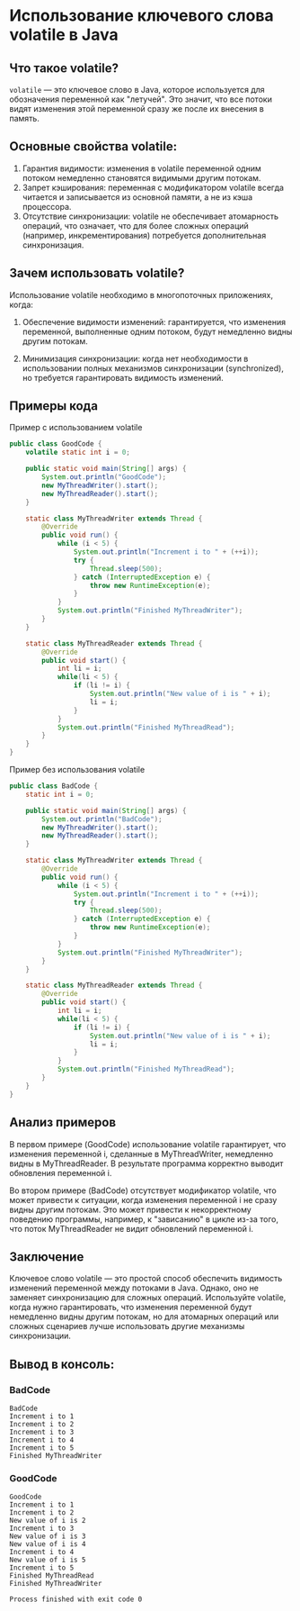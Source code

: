 # Использование ключевого слова volatile в Java

## Что такое volatile?

`volatile` — это ключевое слово в Java, которое используется для обозначения переменной как "летучей".
Это значит, что все потоки видят изменения этой переменной сразу же после их внесения в память.

## Основные свойства volatile:

1. Гарантия видимости: изменения в volatile переменной одним потоком немедленно становятся видимыми другим потокам.
2. Запрет кэширования: переменная с модификатором volatile всегда читается и записывается из основной памяти, 
а не из кэша процессора.
3. Отсутствие синхронизации: volatile не обеспечивает атомарность операций, что означает, 
что для более сложных операций (например, инкрементирования) потребуется дополнительная синхронизация.

## Зачем использовать volatile?
Использование volatile необходимо в многопоточных приложениях, когда:

1. Обеспечение видимости изменений: гарантируется, что изменения переменной, выполненные одним потоком,
будут немедленно видны другим потокам.

2. Минимизация синхронизации: когда нет необходимости в использовании полных механизмов синхронизации (synchronized),
но требуется гарантировать видимость изменений.

## Примеры кода

Пример с использованием volatile

```java
public class GoodCode {
    volatile static int i = 0;

    public static void main(String[] args) {
        System.out.println("GoodCode");
        new MyThreadWriter().start();
        new MyThreadReader().start();
    }

    static class MyThreadWriter extends Thread {
        @Override
        public void run() {
            while (i < 5) {
                System.out.println("Increment i to " + (++i));
                try {
                    Thread.sleep(500);
                } catch (InterruptedException e) {
                    throw new RuntimeException(e);
                }
            }
            System.out.println("Finished MyThreadWriter");
        }
    }

    static class MyThreadReader extends Thread {
        @Override
        public void start() {
            int li = i;
            while(li < 5) {
                if (li != i) {
                    System.out.println("New value of i is " + i);
                    li = i;
                }
            }
            System.out.println("Finished MyThreadRead");
        }
    }
}
```

Пример без использования volatile

```java
public class BadCode {
    static int i = 0;

    public static void main(String[] args) {
        System.out.println("BadCode");
        new MyThreadWriter().start();
        new MyThreadReader().start();
    }

    static class MyThreadWriter extends Thread {
        @Override
        public void run() {
            while (i < 5) {
                System.out.println("Increment i to " + (++i));
                try {
                    Thread.sleep(500);
                } catch (InterruptedException e) {
                    throw new RuntimeException(e);
                }
            }
            System.out.println("Finished MyThreadWriter");
        }
    }

    static class MyThreadReader extends Thread {
        @Override
        public void start() {
            int li = i;
            while(li < 5) {
                if (li != i) {
                    System.out.println("New value of i is " + i);
                    li = i;
                }
            }
            System.out.println("Finished MyThreadRead");
        }
    }
}
```

## Анализ примеров

В первом примере (GoodCode) использование volatile гарантирует, что изменения переменной i, сделанные в MyThreadWriter,
немедленно видны в MyThreadReader. В результате программа корректно выводит обновления переменной i.

Во втором примере (BadCode) отсутствует модификатор volatile, что может привести к ситуации,
когда изменения переменной i не сразу видны другим потокам. Это может привести к некорректному поведению программы,
например, к "зависанию" в цикле из-за того, что поток MyThreadReader не видит обновлений переменной i.

## Заключение
Ключевое слово volatile — это простой способ обеспечить видимость изменений переменной между потоками в Java.
Однако, оно не заменяет синхронизацию для сложных операций. Используйте volatile, когда нужно гарантировать,
что изменения переменной будут немедленно видны другим потокам, но для атомарных операций или сложных сценариев лучше
использовать другие механизмы синхронизации.

## Вывод в консоль:
### BadCode
```text
BadCode
Increment i to 1
Increment i to 2
Increment i to 3
Increment i to 4
Increment i to 5
Finished MyThreadWriter

```

### GoodCode
```text
GoodCode
Increment i to 1
Increment i to 2
New value of i is 2
Increment i to 3
New value of i is 3
New value of i is 4
Increment i to 4
New value of i is 5
Increment i to 5
Finished MyThreadRead
Finished MyThreadWriter

Process finished with exit code 0
```